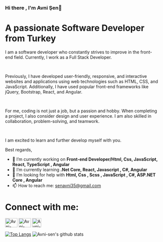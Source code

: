 ### Hi there , I'm Avni Şen👋 


#  A passionate Software Developer from Turkey

<p>I am a software developer who constantly strives to improve in the front-end field. Currently, I work as a Full Stack Developer.</p>
</br>
<p>Previously, I have developed user-friendly, responsive, and interactive websites and applications using web technologies such as HTML, CSS, and JavaScript. Additionally, I have used popular front-end frameworks like jQuery, Bootstrap, React, and Angular.</p>
</br>
<p>For me, coding is not just a job, but a passion and hobby. When completing a project, I also consider design and user experience. I am also skilled in collaboration, problem-solving, and teamwork.</p>
</br>
<p>I am excited to learn and further develop myself with you.</p>
<p>Best regards,</p>



- 🔭 I’m currently working on <strong>Front-end Developer/Html, Css, JavaScript, React, TypeScript , Angular </strong>
- 🌱 I’m currently learning <strong>.Net Core, React, Javascript , C#, Angular</strong>
- 🤔 I’m looking for help with <strong> Html, Css , Scss , JavaScript , C#, ASP.NET Core , Angular</strong>
- 📫 How to reach me: <a href="mailto:senavni35@gmail.com" rel="_BLANK">senavni35@gmail.com</a>


# Connect with me:

<p align="left" dir="auto">
<a href="https://www.linkedin.com/in/avnisen415b1b18b" rel="nofollow"><img align="center" src="https://raw.githubusercontent.com/rahuldkjain/github-profile-readme-generator/master/src/images/icons/Social/linked-in-alt.svg" alt="Avni-sen" height="30" width="40" style="max-width: 100%;"></a>
<a href="https://www.hackerrank.com/senavni35" rel="nofollow"><img align="center" src="https://raw.githubusercontent.com/rahuldkjain/github-profile-readme-generator/master/src/images/icons/Social/hackerrank.svg" alt="Avni-sen" height="30" width="40" style="max-width: 100%;"></a>
  <a href="https://www.instagram.com/avni.kaan" rel="nofollow"><img align="center" src="https://camo.githubusercontent.com/c5c19c5a327e7adb30fe7f40b2a4e30433355e27dd48fb0393bc589412c25496/68747470733a2f2f75706c6f61642e77696b696d656469612e6f72672f77696b6970656469612f636f6d6d6f6e732f7468756d622f652f65372f496e7374616772616d5f6c6f676f5f323031362e7376672f3132303070782d496e7374616772616d5f6c6f676f5f323031362e7376672e706e67" alt="Avni-sen" height="30" width="30" data-canonical-src="https://upload.wikimedia.org/wikipedia/commons/thumb/e/e7/Instagram_logo_2016.svg/1200px-Instagram_logo_2016.svg.png" style="max-width: 100%;"></a>
</p>

[![Top Langs](https://github-readme-stats.vercel.app/api/top-langs/?username=Avni-sen&layout=compact)](https://github.com/anuraghazra/github-readme-stats)
![Avni-sen's github stats](https://github-readme-stats.vercel.app/api?username=Avni-sen&show_icons=true&theme=radical)

